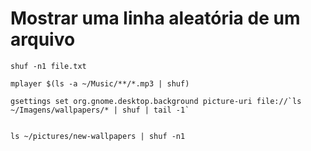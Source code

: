 # Mostrar uma linha aleatória de um arquivo

    shuf -n1 file.txt

    mplayer $(ls -a ~/Music/**/*.mp3 | shuf)

    gsettings set org.gnome.desktop.background picture-uri file://`ls ~/Imagens/wallpapers/* | shuf | tail -1`


    ls ~/pictures/new-wallpapers | shuf -n1
